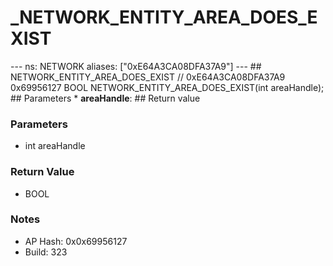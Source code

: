 # _NETWORK_ENTITY_AREA_DOES_EXIST

--- ns: NETWORK aliases: ["0xE64A3CA08DFA37A9"] --- ## NETWORK_ENTITY_AREA_DOES_EXIST  // 0xE64A3CA08DFA37A9 0x69956127 BOOL NETWORK_ENTITY_AREA_DOES_EXIST(int areaHandle);  ## Parameters * **areaHandle**:  ## Return value

### Parameters
* int areaHandle

### Return Value
* BOOL

### Notes
* AP Hash: 0x0x69956127
* Build: 323

